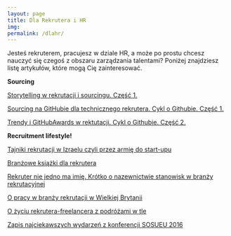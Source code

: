 ```yaml
---
layout: page
title: Dla Rekrutera i HR
img: 
permalink: /dlahr/
---
```


<div class="mt50"></div>


<p>Jesteś rekruterem, pracujesz w dziale HR, a może po prostu chcesz nauczyć się czegoś z obszaru zarządzania talentami? Poniżej znajdziesz listę artykułów, które mogą Cię zainteresować.</p>


<b>Sourcing</b>

[Storytelling w rekrutacji i sourcingu. Część 1.](http://ministryoftalent.co.uk/2017/06/05/storytelling-w-rekrutacji-1/)

[Sourcing na GitHubie dla technicznego rekrutera. Cykl o Githubie. Część 1.](http://ministryoftalent.co.uk/2017/08/08/sourcing-na-githubie/)

[Trendy i GitHubAwards w rektutacji. Cykl o Githubie. Część 2.](http://ministryoftalent.co.uk/2017/09/01/super-programisci-github-czesc-2/)

<b>Recruitment lifestyle!</b>

[Tajniki rekrutacji w Izraelu czyli przez armię do start-upu](http://ministryoftalent.co.uk/2017/01/13/izrael-rekrutacja/)

[Branżowe książki dla rekrutera](http://ministryoftalent.co.uk/2016/07/20/ksiazki-dla-rekrutera/) 

[Rekruter nie jedno ma imię. Krótko o nazewnictwie stanowisk w branży rekrutacyjnej](http://ministryoftalent.co.uk/2016/04/25/rekruter-nie-jedno/) 

[O pracy w branży rekrutacji w Wielkiej Brytanii](http://ministryoftalent.co.uk/2016/06/23/praca-w-rekrutacji/) 

[O życiu rekrutera-freelancera z podróżami w tle](http://ministryoftalent.co.uk/2016/11/29/nomad-pl/) 

[Zapis najciekawszych wydarzeń z konferencji SOSUEU 2016](http://ministryoftalent.co.uk/2016/10/08/sosueu2016/) 






